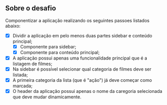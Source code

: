 ## Sobre o desafio

Componentizar a aplicação realizando os seguintes passoes listados abaixo:

- [X] Dividir a aplicação em pelo menos duas partes sidebar e conteúdo principal;
    - [X] Componente para sidebar;
    - [X] Componente para conteúdo principal;
- [X] A aplicação possui apenas uma funcionalidade principal que é a listagem de filmes;
- [X] Na sidebar é possível selecionar qual categoria de filmes deve ser listada;
- [X] A primeira categoria da lista (que é "ação") já deve começar como marcada;
- [X] O header da aplicação possui apenas o nome da caregoria selecionada que deve mudar dinamicamente.